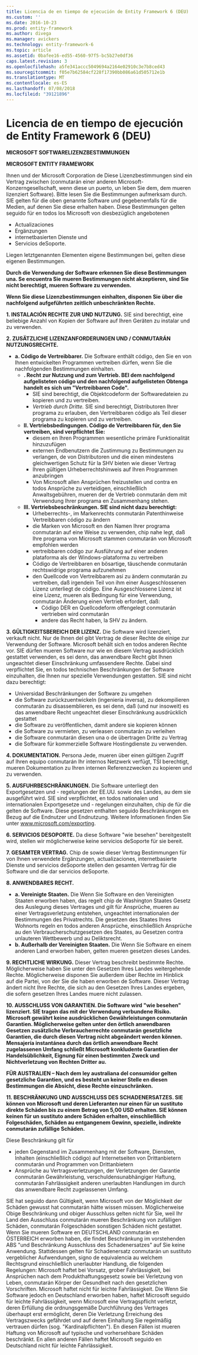 ```yaml
---
title: Licencia de en tiempo de ejecución de Entity Framework 6 (DEU)
ms.custom: ''
ms.date: 2016-10-23
ms.prod: entity-framework
ms.author: divega
ms.manager: avickers
ms.technology: entity-framework-6
ms.topic: article
ms.assetid: 0bafee16-ed55-4560-97f5-bc5b27e0df36
caps.latest.revision: 3
ms.openlocfilehash: a5fe341accc5049694a2164e02910c3e7b8ced43
ms.sourcegitcommit: f05e7b62584cf228f17390bb086a61d505712e1b
ms.translationtype: MT
ms.contentlocale: es-ES
ms.lasthandoff: 07/08/2018
ms.locfileid: "39121896"
---
```

# <a name="entity-framework-6-runtime-license-deu"></a>Licencia de en tiempo de ejecución de Entity Framework 6 (DEU)
**MICROSOFT SOFTWARELIZENZBESTIMMUNGEN**

**MICROSOFT ENTITY FRAMEWORK**

Ihnen und der Microsoft Corporation de Diese Lizenzbestimmungen sind ein Vertrag zwischen (conmutarán einer anderen Microsoft-Konzerngesellschaft, wenn diese un puerto, un leben Sie dem, dem mueren lizenziert Software). Bitte lesen Sie die Bestimmungen aufmerksam durch. SIE gelten für die oben genannte Software und gegebenenfalls für die Medien, auf denen Sie diese erhalten haben. Diese Bestimmungen gelten seguido für en todos los Microsoft von diesbezüglich angebotenen

-   Actualizaciones
-   Ergänzungen
-   internetbasierten Dienste und
-   Servicios deSoporte.

Liegen letztgenannten Elementen eigene Bestimmungen bei, gelten diese eigenen Bestimmungen.

**Durch die Verwendung der Software erkennen Sie diese Bestimmungen una. Se encuentra Sie mueren Bestimmungen nicht akzeptieren, sind Sie nicht berechtigt, mueren Software zu verwenden.**

**Wenn Sie diese Lizenzbestimmungen einhalten, disponen Sie über die nachfolgend aufgeführten zeitlich unbeschränkten Rechte.**

**1.    INSTALACIÓN RECHTE ZUR UND NUTZUNG.** SIE sind berechtigt, eine beliebige Anzahl von Kopien der Software auf Ihren Geräten zu instalar und zu verwenden.

**2.    ZUSÄTZLICHE LIZENZANFORDERUNGEN UND / CONMUTARÁN NUTZUNGSRECHTE.**

-   **a.    Código de Vertreibbarer.** Die Software enthält código, den Sie en von Ihnen entwickelten Programmen vertreiben dürfen, wenn Sie die nachfolgenden Bestimmungen einhalten.
    -   **.      Recht zur Nutzung und zum Vertrieb. BEI dem nachfolgend aufgelisteten código und den nachfolgend aufgelisteten Obtenga handelt es sich um "Vertreibbaren Code".**
        -   SIE sind berechtigt, die Objektcodeform der Softwaredateien zu kopieren und zu vertreiben.
        -   *Vertrieb durch Dritte.* SIE sind berechtigt, Distributoren Ihrer programa zu erlauben, den Vertreibbaren código als Teil dieser programa zu kopieren und zu vertreiben.
    -   **II.    Vertriebsbedingungen. Código de Vertreibbaren für, den Sie vertreiben, sind verpflichtet Sie:**
        -   diesem en Ihren Programmen wesentliche primäre Funktionalität hinzuzufügen
        -   externen Endbenutzern die Zustimmung zu Bestimmungen zu verlangen, de von Distributoren und die einen mindestens gleichwertigen Schutz für la SHV bieten wie dieser Vertrag
        -   Ihren gültigen Urheberrechtshinweis auf Ihren Programmen anzubringen
        -   Von Microsoft allen Ansprüchen freizustellen und contra en todos Ansprüche zu verteidigen, einschließlich Anwaltsgebühren, mueren der de Vertrieb conmutarán dem mit Verwendung Ihrer programa en Zusammenhang stehen.
    -   **III.   Vertriebsbeschränkungen. SIE sind nicht dazu berechtigt:**
        -   Urheberrechts-, im Markenrechts conmutarán Patenthinweise Vertreibbaren código zu ändern
        -   die Marken von Microsoft en den Namen Ihrer programa conmutarán auf eine Weise zu verwenden, chip nahe legt, daß Ihre programa von Microsoft stammen conmutarán von Microsoft empfohlen werden
        -   vertreibbaren código zur Ausführung auf einer anderen plataforma als der Windows-plataforma zu vertreiben
        -   Código de Vertreibbaren en bösartige, täuschende conmutarán rechtswidrige programa aufzunehmen
        -   den Quellcode von Vertreibbarem así zu ändern conmutarán zu vertreiben, daß irgendein Teil von ihm einer Ausgeschlossenen Lizenz unterliegt de código. Eine Ausgeschlossene Lizenz ist eine Lizenz, mueren als Bedingung für eine Verwendung, conmutarán Änderung einen Vertrieb erfordert, daß:
            -   Código DER en Quellcodeform offengelegt conmutarán vertrieben wird conmutarán
            -   andere das Recht haben, la SHV zu ändern.

**3.    GÜLTIGKEITSBEREICH DER LIZENZ.** Die Software wird lizenziert, verkauft nicht. Nur de Ihnen del gibt Vertrag de dieser Rechte de einige zur Verwendung der Software. Microsoft behält sich en todos anderen Rechte vor. SIE dürfen mueren Software nur wie en diesem Vertrag ausdrücklich gestattet verwenden, es sei denn, das anwendbare Recht gibt Ihnen ungeachtet dieser Einschränkung umfassendere Rechte. Dabei sind verpflichtet Sie, en todos technischen Beschränkungen der Software einzuhalten, die Ihnen nur spezielle Verwendungen gestatten. SIE sind nicht dazu berechtigt:

-   Universidad Beschränkungen der Software zu umgehen
-   die Software zurückzuentwickeln (ingeniería inversa), zu dekompilieren conmutarán zu disassemblieren, es sei denn, daß (und nur insoweit) es das anwendbare Recht ungeachtet dieser Einschränkung ausdrücklich gestattet
-   die Software zu veröffentlichen, damit andere sie kopieren können
-   die Software zu vermieten, zu verleasen conmutarán zu verleihen
-   die Software conmutarán diesen una o de übertragen Dritte zu Vertrag
-   die Software für kommerzielle Software Hostingdienste zu verwenden.

**4.    DOKUMENTATION.** Persona Jede, mueren über einen gültigen Zugriff auf Ihren equipo conmutarán Ihr internos Netzwerk verfügt, TSI berechtigt, mueren Dokumentation zu Ihren internen Referenzzwecken zu kopieren und zu verwenden.

**5.    AUSFUHRBESCHRÄNKUNGEN.** Die Software unterliegt den Exportgesetzen und - regelungen der EE.UU. sowie des Landes, au dem sie ausgeführt wird. SIE sind verpflichtet, en todos nationalen und internationalen Exportgesetze und - regelungen einzuhalten, chip de für die gelten de Software. Diese gesetzen enthalten seguido Beschränkungen en Bezug auf die Endnutzer und Endnutzung. Weitere Informationen finden Sie unter www.microsoft.com/exporting.

**6.    SERVICIOS DESOPORTE.** Da diese Software "wie besehen" bereitgestellt wird, stellen wir möglicherweise keine servicios deSoporte für sie bereit.

**7.    GESAMTER VERTRAG.** Chip de sowie dieser Vertrag Bestimmungen für von Ihnen verwendete Ergänzungen, actualizaciones, internetbasierte Dienste und servicios deSoporte stellen den gesamten Vertrag für die Software und die dar servicios deSoporte.

**8.    ANWENDBARES RECHT.**

-   **a.    Vereinigte Staaten.** Die Wenn Sie Software en den Vereinigten Staaten erworben haben, das regelt chip de Washington Staates Gesetz des Auslegung dieses Vertrages und gilt für Ansprüche, mueren au einer Vertragsverletzung entstehen, ungeachtet internationalen der Bestimmungen des Privatrechts. Die gesetzen des Staates Ihres Wohnorts regeln en todos anderen Ansprüche, einschließlich Ansprüche au den Verbraucherschutzgesetzen des Staates, au Gesetzen contra unlauteren Wettbewerb und au Deliktsrecht.
-   **b.    Außerhalb der Vereinigten Staaten.** Die Wenn Sie Software en einem anderen Land erworben haben, gelten mueren gesetzen dieses Landes.

**9.    RECHTLICHE WIRKUNG.** Dieser Vertrag beschreibt bestimmte Rechte. Möglicherweise haben Sie unter den Gesetzen Ihres Landes weitergehende Rechte. Möglicherweise disponen Sie außerdem über Rechte im Hinblick auf die Partei, von der Sie die haben erworben de Software. Dieser Vertrag ändert nicht Ihre Rechte, die sich au den Gesetzen Ihres Landes ergeben, die sofern gesetzen Ihres Landes muere nicht zulassen.

**10.  AUSSCHLUSS VON GARANTIEN. Die Software wird "wie besehen" lizenziert. SIE tragen das mit der Verwendung verbundene Risiko. Microsoft gewährt keine ausdrücklichen Gewährleistungen conmutarán Garantien. Möglicherweise gelten unter den örtlich anwendbaren Gesetzen zusätzliche Verbraucherrechte conmutarán gesetzliche Garantien, die durch diesen Vertrag nicht abgeändert werden können. Mensajería instantánea durch das örtlich anwendbare Recht zugelassenen Umfang schließt Microsoft konkludente Garantien der Handelsüblichkeit, Eignung für einen bestimmten Zweck und Nichtverletzung von Rechten Dritter au.**

**FÜR AUSTRALIEN – Nach dem ley australiana del consumidor gelten gesetzliche Garantien, und es besteht un keiner Stelle en diesen Bestimmungen die Absicht, diese Rechte einzuschränken.**

**11.  BESCHRÄNKUNG UND AUSSCHLUSS DES SCHADENERSATZES. SIE können von Microsoft und deren Lieferanten nur einen für un sustituto direkte Schäden bis zu einem Betrag von 5,00 USD erhalten. SIE können keinen für un sustituto andere Schäden erhalten, einschließlich Folgeschäden, Schäden au entgangenem Gewinn, spezielle, indirekte conmutarán zufällige Schäden.**

Diese Beschränkung gilt für

-   jeden Gegenstand im Zusammenhang mit der Software, Diensten, Inhalten (einschließlich código) auf Internetseiten von Drittanbietern conmutarán und Programmen von Drittanbietern
-   Ansprüche au Vertragsverletzungen, der Verletzungen der Garantie conmutarán Gewährleistung, verschuldensunabhängiger Haftung, conmutarán Fahrlässigkeit anderen unerlaubten Handlungen im durch das anwendbare Recht zugelassenen Umfang.

SIE hat seguido dann Gültigkeit, wenn Microsoft von der Möglichkeit der Schäden gewusst hat conmutarán hätte wissen müssen. Möglicherweise Obige Beschränkung und obiger Ausschluss gelten nicht für Sie, weil Ihr Land den Ausschluss conmutarán mueren Beschränkung von zufälligen Schäden, conmutarán Folgeschäden sonstigen Schäden nicht gestattet. Wenn Sie mueren Software en DEUTSCHLAND conmutarán en ÖSTERREICH erworben haben, die findet Beschränkung im vorstehenden ABS "und Beschränkung Ausschluss des Schadenersatzes" auf Sie keine Anwendung. Stattdessen gelten für Schadenersatz conmutarán un sustituto vergeblicher Aufwendungen, signo de equivalencia au welchem Rechtsgrund einschließlich unerlaubter Handlung, die folgenden Regelungen: Microsoft haftet bei Vorsatz, grober Fahrlässigkeit, bei Ansprüchen nach dem Produkthaftungsgesetz sowie bei Verletzung von Leben, conmutarán Körper der Gesundheit nach den gesetzlichen Vorschriften. Microsoft haftet nicht für leichte Fahrlässigkeit. Die Wenn Sie Software jedoch en Deutschland erworben haben, haftet Microsoft seguido für leichte Fahrlässigkeit, wenn Microsoft eine Vertragspflicht verletzt, deren Erfüllung die ordnungsgemäße Durchführung des Vertrages überhaupt erst ermöglicht, deren Die Verletzung Erreichung des Vertragszwecks gefährdet und auf deren Einhaltung Sie regelmäßig vertrauen dürfen (sog. "Kardinalpflichten"). En diesen Fällen ist mueren Haftung von Microsoft auf typische und vorhersehbare Schäden beschränkt. En allen anderen Fällen haftet Microsoft seguido en Deutschland nicht für leichte Fahrlässigkeit.
